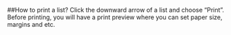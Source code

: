 ##How to print a list?
Click the downward arrow of a list and choose “Print”. Before printing, you will have a print preview where you can set paper size, margins and etc.
